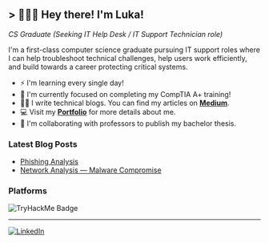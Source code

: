 <!--

![banner]

-->

## > 🧑🏻‍💻 Hey there! I'm Luka!

*CS Graduate (Seeking IT Help Desk / IT Support Technician role)*

I'm a first-class computer science graduate pursuing IT support roles where I can help troubleshoot technical challenges, help users work efficiently, and build towards a career protecting critical systems.

- ⚡ I'm learning every single day!
- 🧠 I'm currently focused on completing my CompTIA A+ training!
- ✍🏻 I write technical blogs. You can find my articles on <a href="https://lukababetzki.medium.com/">**Medium**</a>.
- 💻 Visit my <a href="https://github.com/Luka-Babetzki/Luka-Cybersecurity-Portfolio">**Portfolio**</a> for more details about me.
- 📰 I'm collaborating with professors to publish my bachelor thesis.


### Latest Blog Posts

- <a href="https://medium.com/@lukababetzki/blue-team-labs-online-phishing-analysis-a7e6521efbc4">Phishing Analysis</a>
- <a href="https://lukababetzki.medium.com/blue-team-labs-online-network-analysis-malware-compromise-8b3f89f29310">Network Analysis — Malware Compromise</a>


### Platforms

<img src="https://tryhackme-badges.s3.amazonaws.com/lukabbzk.png" alt="TryHackMe Badge" />

---

[![LinkedIn](https://img.shields.io/badge/-LinkedIn-0077B5?style=for-the-badge&logo=linkedin&logoColor=white)](https://linkedin.com/in/luka-babetzki)
